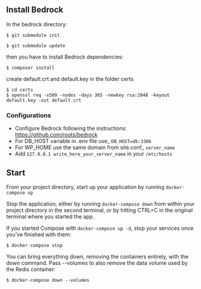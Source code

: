 ## Install Bedrock 

In the bedrock directory:
```
$ git submodule init
```
```
$ git submodule update
```

then you have to install Bedrock dependencies:
```
$ composer install
```

create default.crt and default.key in the folder certs

```
$ cd certs
$ openssl req -x509 -nodes -days 365 -newkey rsa:2048 -keyout default.key -out default.crt
```


### Configurations 

* Configure Bedrock following the instructions: https://github.com/roots/bedrock
* For DB_HOST variable in .env file use_ `DB_HOST=db:3306`  
* For WP_HOME use the same domain from site.conf_ `server_name`
* Add `127.0.0.1 write_here_your_server_name`  in your `/etc/hosts`


## Start 

From your project directory, start up your application by running `docker-compose up`

Stop the application, either by running `docker-compose down` from within your project directory in the second terminal, or by hitting CTRL+C in the original terminal where you started the app.

If you started Compose with `docker-compose up -d`, stop your services once you’ve finished with them:

```
$ docker-compose stop
```

You can bring everything down, removing the containers entirely, with the down command. Pass --volumes to also remove the data volume used by the Redis container:

```
$ docker-compose down --volumes
```